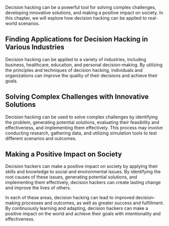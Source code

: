 
Decision hacking can be a powerful tool for solving complex challenges, developing innovative solutions, and making a positive impact on society. In this chapter, we will explore how decision hacking can be applied to real-world scenarios.

Finding Applications for Decision Hacking in Various Industries
---------------------------------------------------------------

Decision hacking can be applied to a variety of industries, including business, healthcare, education, and personal decision-making. By utilizing the principles and techniques of decision hacking, individuals and organizations can improve the quality of their decisions and achieve their goals.

Solving Complex Challenges with Innovative Solutions
----------------------------------------------------

Decision hacking can be used to solve complex challenges by identifying the problem, generating potential solutions, evaluating their feasibility and effectiveness, and implementing them effectively. This process may involve conducting research, gathering data, and utilizing simulation tools to test different scenarios and outcomes.

Making a Positive Impact on Society
-----------------------------------

Decision hackers can make a positive impact on society by applying their skills and knowledge to social and environmental issues. By identifying the root causes of these issues, generating potential solutions, and implementing them effectively, decision hackers can create lasting change and improve the lives of others.

In each of these areas, decision hacking can lead to improved decision-making processes and outcomes, as well as greater success and fulfillment. By continuously learning and adapting, decision hackers can make a positive impact on the world and achieve their goals with intentionality and effectiveness.

